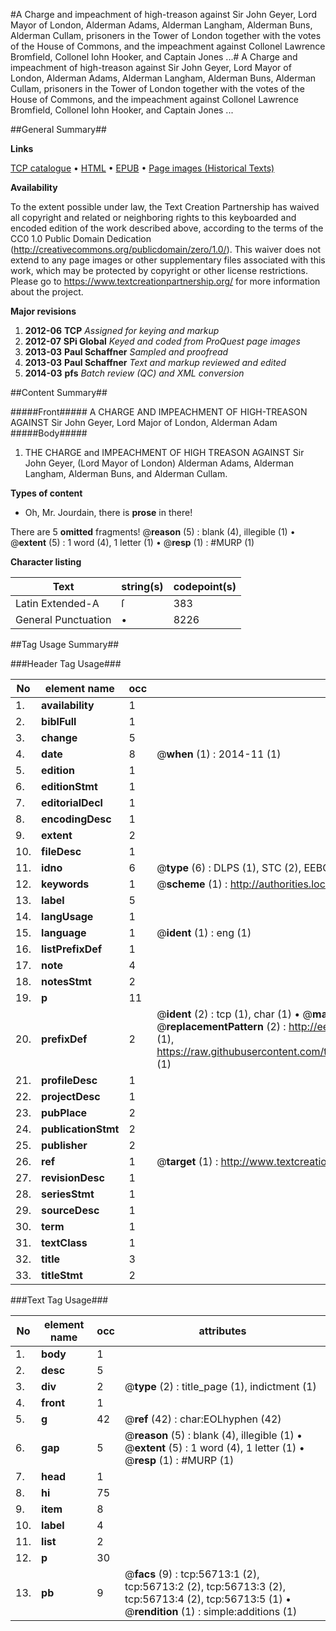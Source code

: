 #A Charge and impeachment of high-treason against Sir John Geyer, Lord Mayor of London, Alderman Adams, Alderman Langham, Alderman Buns, Alderman Cullam, prisoners in the Tower of London together with the votes of the House of Commons, and the impeachment against Collonel Lawrence Bromfield, Collonel Iohn Hooker, and Captain Jones ...#
A Charge and impeachment of high-treason against Sir John Geyer, Lord Mayor of London, Alderman Adams, Alderman Langham, Alderman Buns, Alderman Cullam, prisoners in the Tower of London together with the votes of the House of Commons, and the impeachment against Collonel Lawrence Bromfield, Collonel Iohn Hooker, and Captain Jones ...

##General Summary##

**Links**

[TCP catalogue](http://www.ota.ox.ac.uk/tcp/)  • 
[HTML](http://tei.it.ox.ac.uk/tcp/Texts-HTML/free/A31/A31756.html)  • 
[EPUB](http://tei.it.ox.ac.uk/tcp/Texts-EPUB/free/A31/A31756.epub) • 
[Page images (Historical Texts)](https://historicaltexts.jisc.ac.uk/eebo-12234701e)

**Availability**

To the extent possible under law, the Text Creation Partnership has waived all copyright and related or neighboring rights to this keyboarded and encoded edition of the work described above, according to the terms of the CC0 1.0 Public Domain Dedication (http://creativecommons.org/publicdomain/zero/1.0/). This waiver does not extend to any page images or other supplementary files associated with this work, which may be protected by copyright or other license restrictions. Please go to https://www.textcreationpartnership.org/ for more information about the project.

**Major revisions**

1. __2012-06__ __TCP__ *Assigned for keying and markup*
1. __2012-07__ __SPi Global__ *Keyed and coded from ProQuest page images*
1. __2013-03__ __Paul Schaffner__ *Sampled and proofread*
1. __2013-03__ __Paul Schaffner__ *Text and markup reviewed and edited*
1. __2014-03__ __pfs__ *Batch review (QC) and XML conversion*

##Content Summary##

#####Front#####
A CHARGE AND IMPEACHMENT OF HIGH-TREASON AGAINST Sir John Geyer, Lord Major of London,
Alderman Adam
#####Body#####

1. THE CHARGE and IMPEACHMENT OF HIGH TREASON AGAINST Sir John Geyer, (Lord Mayor of London) Alderman Adams, Alderman Langham, Alderman Buns, and Alderman Cullam.

**Types of content**

  * Oh, Mr. Jourdain, there is **prose** in there!

There are 5 **omitted** fragments! 
 @__reason__ (5) : blank (4), illegible (1)  •  @__extent__ (5) : 1 word (4), 1 letter (1)  •  @__resp__ (1) : #MURP (1)

**Character listing**


|Text|string(s)|codepoint(s)|
|---|---|---|
|Latin Extended-A|ſ|383|
|General Punctuation|•|8226|

##Tag Usage Summary##

###Header Tag Usage###

|No|element name|occ|attributes|
|---|---|---|---|
|1.|__availability__|1||
|2.|__biblFull__|1||
|3.|__change__|5||
|4.|__date__|8| @__when__ (1) : 2014-11 (1)|
|5.|__edition__|1||
|6.|__editionStmt__|1||
|7.|__editorialDecl__|1||
|8.|__encodingDesc__|1||
|9.|__extent__|2||
|10.|__fileDesc__|1||
|11.|__idno__|6| @__type__ (6) : DLPS (1), STC (2), EEBO-CITATION (1), OCLC (1), VID (1)|
|12.|__keywords__|1| @__scheme__ (1) : http://authorities.loc.gov/ (1)|
|13.|__label__|5||
|14.|__langUsage__|1||
|15.|__language__|1| @__ident__ (1) : eng (1)|
|16.|__listPrefixDef__|1||
|17.|__note__|4||
|18.|__notesStmt__|2||
|19.|__p__|11||
|20.|__prefixDef__|2| @__ident__ (2) : tcp (1), char (1)  •  @__matchPattern__ (2) : ([0-9\-]+):([0-9IVX]+) (1), (.+) (1)  •  @__replacementPattern__ (2) : http://eebo.chadwyck.com/downloadtiff?vid=$1&page=$2 (1), https://raw.githubusercontent.com/textcreationpartnership/Texts/master/tcpchars.xml#$1 (1)|
|21.|__profileDesc__|1||
|22.|__projectDesc__|1||
|23.|__pubPlace__|2||
|24.|__publicationStmt__|2||
|25.|__publisher__|2||
|26.|__ref__|1| @__target__ (1) : http://www.textcreationpartnership.org/docs/. (1)|
|27.|__revisionDesc__|1||
|28.|__seriesStmt__|1||
|29.|__sourceDesc__|1||
|30.|__term__|1||
|31.|__textClass__|1||
|32.|__title__|3||
|33.|__titleStmt__|2||


###Text Tag Usage###

|No|element name|occ|attributes|
|---|---|---|---|
|1.|__body__|1||
|2.|__desc__|5||
|3.|__div__|2| @__type__ (2) : title_page (1), indictment (1)|
|4.|__front__|1||
|5.|__g__|42| @__ref__ (42) : char:EOLhyphen (42)|
|6.|__gap__|5| @__reason__ (5) : blank (4), illegible (1)  •  @__extent__ (5) : 1 word (4), 1 letter (1)  •  @__resp__ (1) : #MURP (1)|
|7.|__head__|1||
|8.|__hi__|75||
|9.|__item__|8||
|10.|__label__|4||
|11.|__list__|2||
|12.|__p__|30||
|13.|__pb__|9| @__facs__ (9) : tcp:56713:1 (2), tcp:56713:2 (2), tcp:56713:3 (2), tcp:56713:4 (2), tcp:56713:5 (1)  •  @__rendition__ (1) : simple:additions (1)|
